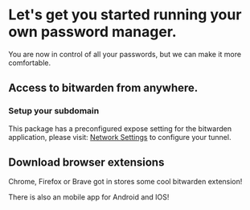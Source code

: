 # Let's get you started running your own password manager.

You are now in control of all your passwords, but we can make it more comfortable.

## Access to bitwarden from anywhere.

### Setup your subdomain 

This package has a preconfigured expose setting for the bitwarden application, please visit: [Network Settings](http://my.dappnode/#/system/network) to configure your tunnel.

## Download browser extensions

Chrome, Firefox or Brave got in stores some cool bitwarden extension!

There is also an mobile app for Android and IOS!
